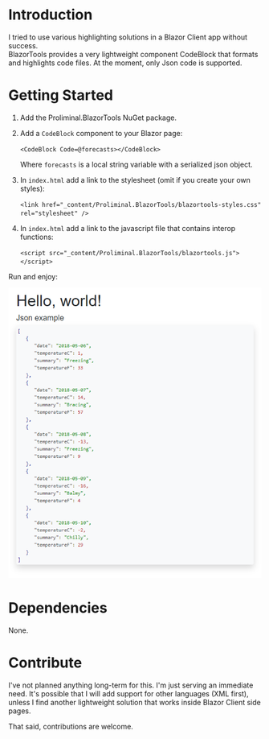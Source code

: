 # Introduction 
I tried to use various highlighting solutions in a Blazor Client app without success.  
BlazorTools provides a very lightweight component CodeBlock that formats and highlights code files. 
At the moment, only Json code is supported. 

# Getting Started

1. Add the Proliminal.BlazorTools NuGet package.

2. Add a `CodeBlock` component to your Blazor page:

    `<CodeBlock Code=@forecasts></CodeBlock>`  

    Where `forecasts` is a local string variable with a serialized json object.

3. In `index.html` add a link to the stylesheet (omit if you create your own styles):

    `<link href="_content/Proliminal.BlazorTools/blazortools-styles.css" rel="stylesheet" />`

4. In `index.html` add a link to the javascript file that contains interop functions:

    `<script src="_content/Proliminal.BlazorTools/blazortools.js"></script>`

Run and enjoy:

![image](.assets/codeblock-example.png)


# Dependencies

None.

# Contribute
I've not planned anything long-term for this. I'm just serving an immediate need. It's possible that I will add support for other languages (XML first), unless I find another lightweight solution that works inside Blazor Client side pages.

That said, contributions are welcome.
